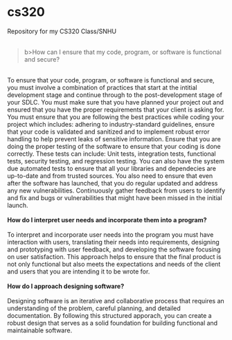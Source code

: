 # cs320
Repository for my CS320 Class/SNHU<BR>
<br>
>b>How can I ensure that my code, program, or software is functional and secure?</b><BR>
<BR>
To ensure that your code, program, or software is functional and secure, you must involve a combination of practices that start at the intitial development stage and continue through to the post-development stage of your SDLC.  You must make sure that you have planned your project out and ensured that you have the proper requirements that your client is asking for.  You must ensure that you are following the best practices while coding your project which includes: adhering to industry-standard guidelines, ensure that your code is validated and sanitized and to implement robust error handling to help prevent leaks of sensitive information.  Ensure that you are doing the proper testing of the software to ensure that your coding is done correctly.  These tests can include: Unit tests, integration tests, functional tests, security testing, and regression testing.  You can also have the system due automated tests to ensure that all your libraries and dependecies are up-to-date and from trusted sources. You also need to ensure that even after the software has launched, that you do regular updated and address any new vulnerabilities.  Continuously gather feedback from users to identify and fix and bugs or vulnerabilities that might have been missed in the initial launch.<BR>
<BR>
<b>How do I interpret user needs and incorporate them into a program?</b><BR>
<BR>
To interpret and incorporate user needs into the program you must have interaction with users, translating their needs into requirements, designing and prototyping with user feedback, and developing the software focusing on user satisfaction.  This approach helps to ensure that the final product is not only functional but also meets the expectations and needs of the client and users that you are intending it to be wrote for.<BR>
<BR>
<b>How do I approach designing software?</b><BR>
<BR>
Designing software is an iterative and collaborative process that requires an understanding of the problem, careful planning, and detailed documentation.  By following this structured apporach, you can create a robust design that serves as a solid foundation for building functional and maintainable software.
